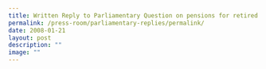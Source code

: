 ```yaml
---
title: Written Reply to Parliamentary Question on pensions for retired civil servants
permalink: /press-room/parliamentary-replies/permalink/
date: 2008-01-21
layout: post
description: ""
image: ""
---
```


